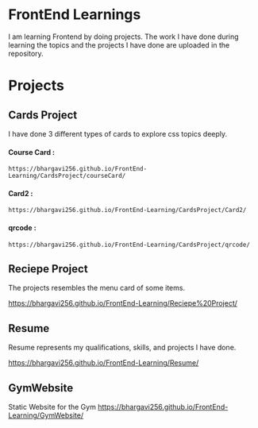 
# FrontEnd Learnings

I am learning Frontend by doing projects.
The work I have done during learning the topics and the projects I have done are uploaded in the repository.

# Projects 
## Cards Project
 I have done 3 different types of cards to explore css topics deeply.
#### Course Card :
    https://bhargavi256.github.io/FrontEnd-Learning/CardsProject/courseCard/
    
#### Card2 :
    https://bhargavi256.github.io/FrontEnd-Learning/CardsProject/Card2/
    
#### qrcode :
    https://bhargavi256.github.io/FrontEnd-Learning/CardsProject/qrcode/
    

## Reciepe Project
  
  The projects resembles the menu card of some items.

  https://bhargavi256.github.io/FrontEnd-Learning/Reciepe%20Project/

## Resume
  Resume represents my qualifications, skills, and projects I have done.
  
  https://bhargavi256.github.io/FrontEnd-Learning/Resume/ 

## GymWebsite
Static Website for the Gym
https://bhargavi256.github.io/FrontEnd-Learning/GymWebsite/
